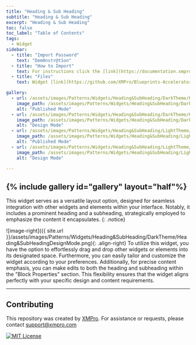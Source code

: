 ```yaml
---
title: "Heading & Sub Heading"
subtitle: "Heading & Sub Heading"
excerpt: "Heading & Sub Heading"
toc: false
toc_label: "Table of Contents"
tags:
  - Widget
sidebar:
  - title: "Import Password"
    text: "Dem0nstr@t1on"
  - title: "How to Import"
    text: For instructions click the [link](https://documentation.xmpro.com/how-tos/apps/manage-widgets#importing-widgets)
  - title: "Files"
    text: Widget [link](https://github.com/XMPro/Blueprints-Accelerators-Patterns/blob/master/Patterns/Widgets/Heading%20&%20Sub%20Heading.xwid)

gallery:
  - url: /assets/images/Patterns/Widgets/Heading&SubHeading/DarkTheme/Heading&SubHeadingPublishedMode.png
    image_path: /assets/images/Patterns/Widgets/Heading&SubHeading/DarkTheme/Heading&SubHeadingPublishedMode.png
    alt: "Published Mode"
  - url: /assets/images/Patterns/Widgets/Heading&SubHeading/DarkTheme/Heading&SubHeadingDesignMode.png
    image_path: /assets/images/Patterns/Widgets/Heading&SubHeading/DarkTheme/Heading&SubHeadingDesignMode.png
    alt: "Design Mode"
  - url: /assets/images/Patterns/Widgets/Heading&SubHeading/LightTheme/Heading&SubHeadingPublishedMode.png
    image_path: /assets/images/Patterns/Widgets/Heading&SubHeading/LightTheme/Heading&SubHeadingPublishedMode.png
    alt: "Published Mode"
  - url: /assets/images/Patterns/Widgets/Heading&SubHeading/LightTheme/Heading&SubHeadingDesignMode.png
    image_path: /assets/images/Patterns/Widgets/Heading&SubHeading/LightTheme/Heading&SubHeadingDesignMode.png
    alt: "Design Mode"

---
```

{% include gallery id="gallery" layout="half"%}
---
This widget serves as a versatile layout option, designed for seamless integration with other widgets and elements within your interface. Notably, it includes a prominent heading and a subheading, strategically employed to emphasize the content it encapsulates.
{: .notice}

![image-right]({{ site.url }}/assets/images/Patterns/Widgets/Heading&SubHeading/DarkTheme/Heading&SubHeadingDesignMode.png){: .align-right}
To utilize this widget, you have the option to effortlessly drag and drop other widgets or elements into its designated space. Furthermore, you can easily tailor and customize the widget according to your preferences. Additionally, for precise content emphasis, you can make edits to both the heading and subheading within the "Block Properties" section. This flexibility ensures that the widget aligns perfectly with your specific design and content requirements.
<hr />

## Contributing
This repository was created by <a href="https://xmpro.com/">XMPro</a>. 
For assistance or requests, please contact <a href="mailto:support@xmpro.com">support@xmpro.com</a>

[![MIT License](https://img.shields.io/badge/License-MIT-green.svg)](https://choosealicense.com/licenses/mit/)
